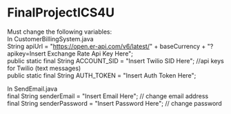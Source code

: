 # FinalProjectICS4U
 
Must change the following variables:  
In CustomerBillingSystem.java  
String apiUrl = "https://open.er-api.com/v6/latest/" + baseCurrency + "?apikey=Insert Exchange Rate Api Key Here";  
public static final String ACCOUNT_SID = "Insert Twilio SID Here"; //api keys for Twilio (text messages)  
public static final String AUTH_TOKEN = "Insert Auth Token Here";  
  
In SendEmail.java  
final String senderEmail = "Insert Email Here"; // change email address  
final String senderPassword = "Insert Password Here"; // change password  
